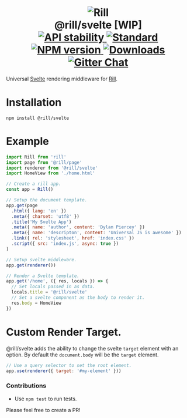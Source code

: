 <h1 align="center">
  <!-- Logo -->
  <img src="https://raw.githubusercontent.com/rill-js/rill/master/Rill-Icon.jpg" alt="Rill"/>
  <br/>
  @rill/svelte [WIP]
	<br/>

  <!-- Stability -->
  <a href="https://nodejs.org/api/documentation.html#documentation_stability_index">
    <img src="https://img.shields.io/badge/stability-experimental-orange.svg?style=flat-square" alt="API stability"/>
  </a>
  <!-- Standard -->
  <a href="https://github.com/feross/standard">
    <img src="https://img.shields.io/badge/code%20style-standard-brightgreen.svg?style=flat-square" alt="Standard"/>
  </a>
  <!-- NPM version -->
  <a href="https://npmjs.org/package/@rill/svelte">
    <img src="https://img.shields.io/npm/v/@rill/svelte.svg?style=flat-square" alt="NPM version"/>
  </a>
  <!-- Downloads -->
  <a href="https://npmjs.org/package/@rill/svelte">
    <img src="https://img.shields.io/npm/dm/@rill/svelte.svg?style=flat-square" alt="Downloads"/>
  </a>
  <!-- Gitter Chat -->
  <a href="https://gitter.im/rill-js/rill">
    <img src="https://img.shields.io/gitter/room/rill-js/rill.svg?style=flat-square" alt="Gitter Chat"/>
  </a>
</h1>

Universal [Svelte](http://svelte.technology) rendering middleware for [Rill](https://github.com/rill-js/rill).

# Installation

```console
npm install @rill/svelte
```

# Example

```javascript
import Rill from 'rill'
import page from '@rill/page'
import renderer from '@rill/svelte'
import HomeView from './home.html'

// Create a rill app.
const app = Rill()

// Setup the document template.
app.get(page
  .html({ lang: 'en' })
  .meta({ charset: 'utf8' })
  .title('My Svelte App')
  .meta({ name: 'author', content: 'Dylan Piercey' })
  .meta({ name: 'descripton', content: 'Universal JS is awesome' })
  .link({ rel: 'stylesheet', href: 'index.css' })
  .script({ src: 'index.js', async: true })
)

// Setup svelte middleware.
app.get(renderer())

// Render a Svelte template.
app.get('/home', ({ res, locals }) => {
  // Set locals passed in as data.
  locals.title = '@rill/svelte'
  // Set a svelte component as the body to render it.
  res.body = HomeView
})
```

# Custom Render Target.
@rill/svelte adds the ability to change the svelte `target` element with an option. By default the `document.body` will be the `target` element.

```js
// Use a query selector to set the root element.
app.use(renderer({ target: '#my-element' }))
```

### Contributions

* Use `npm test` to run tests.

Please feel free to create a PR!
